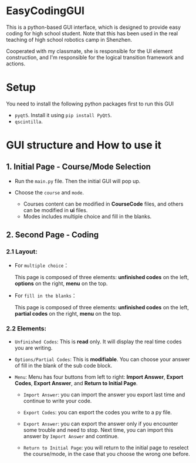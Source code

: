 # EasyCodingGUI
This is a python-based GUI interface, which is designed to provide easy coding for high school student. Note that this has been used in the real teaching of high school robotics camp in Shenzhen.

Cooperated with my classmate, she is responsible for the UI element construction, and I'm responsible for the logical transition framework and actions.



# Setup
You need to install the following python packages first to run this GUI
  * `pyqt5`. Install it using `pip install PyQt5`.
  * `qscintilla`.
  

# GUI structure and How to use it
## 1. Initial Page - Course/Mode Selection
- Run the `main.py` file. Then the initial GUI will pop up.

- Choose the `course` and `mode`. 
    * Courses content can be modified in **CourseCode** files, and others can be modified in **ui** files. 
    * Modes includes multiple choice and fill in the blanks.


## 2. Second Page - Coding 
  ### 2.1 Layout:
  - For `multiple choice`：
  
      This page is composed of three elements: **unfinished codes** on the left, **options** on the right, **menu** on the top.

  - For `fill in the blanks`：
  
      This page is composed of three elements: **unfinished codes** on the left, **partial codes** on the right, **menu** on the top.
  
  ### 2.2 Elements:
  - `Unfinished Codes`:
  This is **read** only. It will display the real time codes you are writing.
 
  - `Options/Partial Codes`: 
  This is **modifiable**. You can choose your answer of fill in the blank of the sub code block.
  
  - `Menu`:
  Menu has four buttons from left to right: **Import Answer**, **Export Codes**, **Export Answer**, and **Return to Initial Page**.
  
    * `Import Answer`: you can import the answer you export last time and continue to write your code.
  
    * `Export Codes`: you can export the codes you write to a py file.
  
    * `Export Answer`: you can export the answer only if you encounter some trouble and need to stop. Next time, you can import this answer by `Import Answer` and continue.
  
    * `Return to Initial Page`: you will return to the initial page to reselect the course/mode, in the case that you choose the wrong one before.

